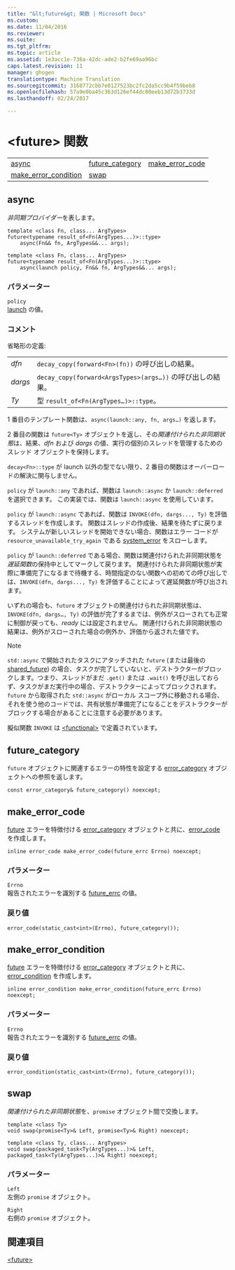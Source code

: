```yaml
---
title: "&lt;future&gt; 関数 | Microsoft Docs"
ms.custom: 
ms.date: 11/04/2016
ms.reviewer: 
ms.suite: 
ms.tgt_pltfrm: 
ms.topic: article
ms.assetid: 1e3acc1e-736a-42dc-ade2-b2fe69aa96bc
caps.latest.revision: 11
manager: ghogen
translationtype: Machine Translation
ms.sourcegitcommit: 3168772cbb7e8127523bc2fc2da5cc9b4f59beb8
ms.openlocfilehash: 57a9e0ba45c363d126ef44dc80eeb13d72b3733d
ms.lasthandoff: 02/24/2017

---
```

# <a name="ltfuturegt-functions"></a>&lt;future&gt; 関数
||||  
|-|-|-|  
|[async](#async_function)|[future_category](#future_category_function)|[make_error_code](#make_error_code_function)|  
|[make_error_condition](#make_error_condition_function)|[swap](#swap_function)|  
  
##  <a name="a-nameasyncfunctiona--async"></a><a name="async_function"></a>  async  
 *非同期プロバイダー*を表します。  
  
```
template <class Fn, class... ArgTypes>
future<typename result_of<Fn(ArgTypes...)>::type>
    async(Fn&& fn, ArgTypes&&... args);

template <class Fn, class... ArgTypes>
future<typename result_of<Fn(ArgTypes...)>::type>
    async(launch policy, Fn&& fn, ArgTypes&&... args);
```  
  
### <a name="parameters"></a>パラメーター  
 `policy`  
 [launch](../standard-library/future-enums.md#launch_enumeration) の値。  
  
### <a name="remarks"></a>コメント  
 省略形の定義:  
  
|||  
|-|-|  
|*dfn*|`decay_copy(forward<Fn>(fn))` の呼び出しの結果。|  
|*dargs*|`decay_copy(forward<ArgsTypes>(args…))` の呼び出しの結果。|  
|*Ty*|型 `result_of<Fn(ArgTypes…)>::type`。|  
  
 1 番目のテンプレート関数は、`async(launch::any, fn, args…)` を返します。  
  
 2 番目の関数は `future<Ty>` オブジェクトを返し、その*関連付けられた非同期状態*は、結果、*dfn* および *dargs* の値、実行の個別のスレッドを管理するためのスレッド オブジェクトを保持します。  
  
 `decay<Fn>::type` が launch 以外の型でない限り、2 番目の関数はオーバーロードの解決に関与しません。  
  
 `policy` が `launch::any` であれば、関数は `launch::async` か `launch::deferred` を選択できます。 この実装では、関数は `launch::async` を使用しています。  
  
 `policy` が `launch::async` であれば、関数は `INVOKE(dfn, dargs..., Ty)` を評価するスレッドを作成します。 関数はスレッドの作成後、結果を待たずに戻ります。 システムが新しいスレッドを開始できない場合、関数はエラー コードが `resource_unavailable_try_again` である [system_error](../standard-library/system-error-class.md) をスローします。  
  
 `policy` が `launch::deferred` である場合、関数は関連付けられた非同期状態を*遅延関数*の保持中としてマークして戻ります。 関連付けられた非同期状態が実際に準備完了になるまで待機する、時間指定のない関数への初めての呼び出しでは、`INVOKE(dfn, dargs..., Ty)` を評価することによって遅延関数が呼び出されます。  
  
 いずれの場合も、`future` オブジェクトの関連付けられた非同期状態は、`INVOKE(dfn, dargs…, Ty)` の評価が完了するまでは、例外がスローされても正常に制御が戻っても、*ready* には設定されません。 関連付けられた非同期状態の結果は、例外がスローされた場合の例外か、評価から返された値です。  
  
> [!NOTE]
>  `std::async` で開始されたタスクにアタッチされた `future` (または最後の [shared_future](../standard-library/shared-future-class.md)) の場合、タスクが完了していないと、デストラクターがブロックします。つまり、スレッドがまだ `.get()` または `.wait()` を呼び出しておらず、タスクがまだ実行中の場合、デストラクターによってブロックされます。 `future` から取得された `std::async` がローカル スコープ外に移動される場合、それを使う他のコードでは、共有状態が準備完了になることをデストラクターがブロックする場合があることに注意する必要があります。  
  
 擬似関数 `INVOKE` は [\<functional>](../standard-library/functional.md) で定義されています。  
  
##  <a name="a-namefuturecategoryfunctiona--futurecategory"></a><a name="future_category_function"></a>  future_category  
 `future` オブジェクトに関連するエラーの特性を設定する [error_category](../standard-library/error-category-class.md) オブジェクトへの参照を返します。  
  
```
const error_category& future_category() noexcept;
```  
  
##  <a name="a-namemakeerrorcodefunctiona--makeerrorcode"></a><a name="make_error_code_function"></a>  make_error_code  
 [future](../standard-library/future-class.md) エラーを特徴付ける [error_category](../standard-library/error-category-class.md) オブジェクトと共に、[error_code](../standard-library/error-code-class.md) を作成します。  
  
```
inline error_code make_error_code(future_errc Errno) noexcept;
```  
  
### <a name="parameters"></a>パラメーター  
 `Errno`  
 報告されたエラーを識別する [future_errc](../standard-library/future-enums.md#future_errc_enumeration) の値。  
  
### <a name="return-value"></a>戻り値  
 `error_code(static_cast<int>(Errno), future_category());`  
  
##  <a name="a-namemakeerrorconditionfunctiona--makeerrorcondition"></a><a name="make_error_condition_function"></a>  make_error_condition  
 [future](../standard-library/future-class.md) エラーを特徴付ける [error_category](../standard-library/error-category-class.md) オブジェクトと共に、[error_condition](../standard-library/error-condition-class.md) を作成します。  
  
```
inline error_condition make_error_condition(future_errc Errno) noexcept;
```  
  
### <a name="parameters"></a>パラメーター  
 `Errno`  
 報告されたエラーを識別する [future_errc](../standard-library/future-enums.md#future_errc_enumeration) の値。  
  
### <a name="return-value"></a>戻り値  
 `error_condition(static_cast<int>(Errno), future_category());`  
  
##  <a name="a-nameswapfunctiona--swap"></a><a name="swap_function"></a>  swap  
 *関連付けられた非同期状態*を、`promise` オブジェクト間で交換します。  
  
```
template <class Ty>
void swap(promise<Ty>& Left, promise<Ty>& Right) noexcept;

template <class Ty, class... ArgTypes>
void swap(packaged_task<Ty(ArgTypes...)>& Left, packaged_task<Ty(ArgTypes...)>& Right) noexcept;
```  
  
### <a name="parameters"></a>パラメーター  
 `Left`  
 左側の `promise` オブジェクト。  
  
 `Right`  
 右側の `promise` オブジェクト。  
  
## <a name="see-also"></a>関連項目  
 [\<future>](../standard-library/future.md)




